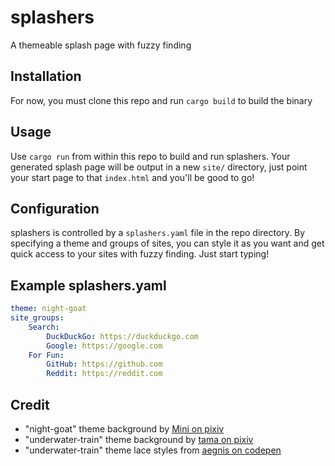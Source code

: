 # splashers

A themeable splash page with fuzzy finding

## Installation

For now, you must clone this repo and run `cargo build` to build the binary

## Usage

Use `cargo run` from within this repo to build and run splashers. Your generated splash page will be output in a new `site/` directory, just point your start page to that `index.html` and you'll be good to go!

## Configuration

splashers is controlled by a `splashers.yaml` file in the repo directory. By specifying a theme and groups of sites, you can style it as you want and get quick access to your sites with fuzzy finding. Just start typing!

## Example splashers.yaml

```yaml
theme: night-goat
site_groups:
    Search:
        DuckDuckGo: https://duckduckgo.com
        Google: https://google.com
    For Fun:
        GitHub: https://github.com
        Reddit: https://reddit.com
```

## Credit
- "night-goat" theme background by [Mini on pixiv](https://www.pixiv.net/en/artworks/75632428)
- "underwater-train" theme background by [tama on pixiv](https://www.pixiv.net/en/artworks/63318516)
- "underwater-train" theme lace styles from [aegnis on codepen](https://codepen.io/aegnis/pen/bBpWGR)
